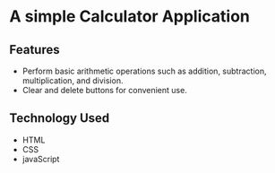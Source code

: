 # A simple Calculator Application 

## Features
- Perform basic arithmetic operations such as addition, subtraction, multiplication, and division.
- Clear and delete buttons for convenient use.

## Technology Used
- HTML
- CSS
- javaScript
